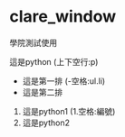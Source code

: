 # clare_window
學院測試使用

這是python  (上下空行:p)

- 這是第一排 (-空格:ul.li)
- 這是第二排

1. 這是python1  (1.空格:編號)
2. 這是python2
